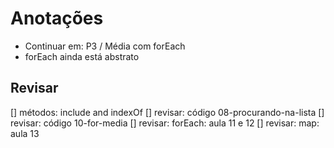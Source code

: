# Anotações
- Continuar em: P3 / Média com forEach
- forEach ainda está abstrato


## Revisar
[] métodos: include and indexOf
[] revisar: código 08-procurando-na-lista
[] revisar: código 10-for-media
[] revisar: forEach: aula 11 e 12
[] revisar: map: aula 13
